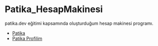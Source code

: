 # Patika_HesapMakinesi
patika.dev eğitimi kapsamında oluşturduğum hesap makinesi programı.


- [Patika](https://app.patika.dev/)
- [Patika Profilim](https://app.patika.dev/aytac)
